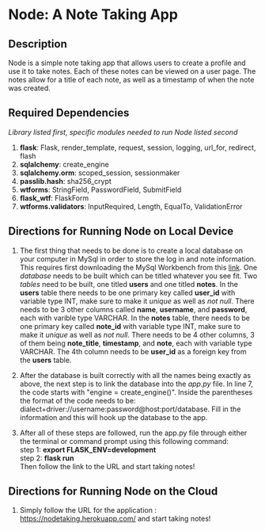 # Node: A Note Taking App 
## Description
Node is a simple note taking app that allows users to create a profile and use it to take notes. Each of these notes can be viewed on a user page.  The notes allow for a title of each note, as well as a timestamp of when the note was created. 

## Required Dependencies
*Library listed first, specific modules needed to run Node listed second*
1. **flask**: Flask, render_template, request, session, logging, url_for, redirect, flash
2. **sqlalchemy**: create_engine
3. **sqlalchemy.orm**: scoped_session, sessionmaker
4. **passlib.hash**: sha256_crypt
5. **wtforms**: StringField, PasswordField, SubmitField
6. **flask_wtf**: FlaskForm
7. **wtforms.validators**: InputRequired, Length, EqualTo, ValidationError

## Directions for Running Node on Local Device
1. The first thing that needs to be done is to create a local database on your computer in MySql in order to store the log in and note information. This requires first downloading the MySql Workbench from this [link](https://dev.mysql.com/downloads/workbench/). One *database* needs to be built which can be titled whatever you see fit. Two *tables* need to be built, one titled **users** and one titled **notes**. In the **users** table there needs to be one primary key called **user_id** with variable type INT, make sure to make it *unique* as well as *not null*. There needs to be 3 other columns called **name**, **username**, and **password**, each with varible type VARCHAR. In the **notes** table, there needs to be one primary key called **note_id** with variable type INT, make sure to make it *unique* as well as *not null*. There needs to be 4 other columns, 3 of them being **note_title**, **timestamp**, and **note**, each with variable type VARCHAR. The 4th column needs to be **user_id** as a foreign key from the **users** table. 

2. After the database is built correctly with all the names being exactly as above, the next step is to link the database into the *app.py* file. In line 7, the code starts with "engine = create_engine()". Inside the parentheses the format of the code needs to be: dialect+driver://username:password@host:port/database. Fill in the information and this will hook up the database to the app. 

3. After all of these steps are followed, run the app.py file through either the terminal or command prompt using this following command: 
 <br/>step 1:  **export FLASK_ENV=development** 
 <br/>step 2: **flask run**
<br/>Then follow the link to the URL and start taking notes!

## Directions for Running Node on the Cloud
1. Simply follow the URL for the application : https://nodetaking.herokuapp.com/ and start taking notes!

